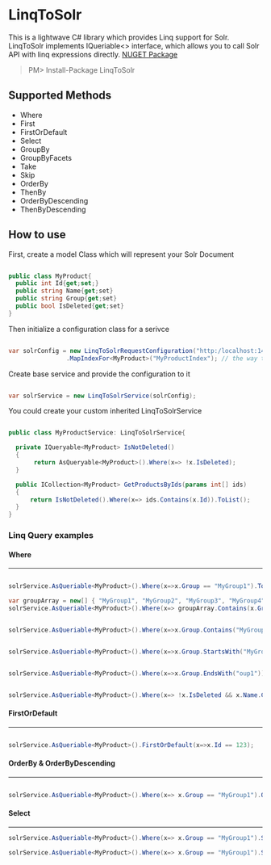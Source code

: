 # LinqToSolr
This is a lightwave C# library which provides Linq support for Solr.
LinqToSolr implements IQueriable<> interface, which allows you to call Solr API with linq expressions directly.
[NUGET Package](https://www.nuget.org/packages/LinqToSolr/)
> PM> Install-Package LinqToSolr

## Supported Methods
* Where
* First
* FirstOrDefault
* Select
* GroupBy
* GroupByFacets
* Take
* Skip
* OrderBy
* ThenBy
* OrderByDescending
* ThenByDescending

## How to use
First, create a model Class which will represent your Solr Document

```c#

public class MyProduct{
  public int Id{get;set;}
  public string Name{get;set}
  public string Group{get;set}
  public bool IsDeleted{get;set}
}

```

Then initialize a configuration class for a serivce

```c#

var solrConfig = new LinqToSolrRequestConfiguration("http:/localhost:1433/") // url to solr instance
                .MapIndexFor<MyProduct>("MyProductIndex"); // the way to map your model to Solr Index

```

Create base service and provide the configuration to it

```c#

var solrService = new LinqToSolrService(solrConfig);

```

You could create your custom inherited LinqToSolrService

```c#

public class MyProductService: LinqToSolrService{

  private IQueryable<MyProduct> IsNotDeleted()
  {
       return AsQueryable<MyProduct>().Where(x=> !x.IsDeleted);
  }

  public ICollection<MyProduct> GetProductsByIds(params int[] ids)
  {
      return IsNotDeleted().Where(x=> ids.Contains(x.Id)).ToList();
  }
}

```

### Linq Query examples
#### Where
---
```c#

solrService.AsQueriable<MyProduct>().Where(x=>x.Group == "MyGroup1").ToList();

```

```c#
var groupArray = new[] { "MyGroup1", "MyGroup2", "MyGroup3", "MyGroup4" };
solrService.AsQueriable<MyProduct>().Where(x=> groupArray.Contains(x.Group)).ToList();

```

```c#

solrService.AsQueriable<MyProduct>().Where(x=>x.Group.Contains("MyGroup")).ToList();

```

```c#

solrService.AsQueriable<MyProduct>().Where(x=>x.Group.StartsWith("MyGroup")).ToList();

```

```c#

solrService.AsQueriable<MyProduct>().Where(x=>x.Group.EndsWith("oup1")).ToList();

```

```c#

solrService.AsQueriable<MyProduct>().Where(x=> !x.IsDeleted && x.Name.Contains("productName")).ToList();

```

#### FirstOrDefault
---
```c#

solrService.AsQueriable<MyProduct>().FirstOrDefault(x=>x.Id == 123);

```

#### OrderBy & OrderByDescending
---
```c#

solrService.AsQueriable<MyProduct>().Where(x=> x.Group == "MyGroup1").OrderBy(x=>x.Id).ThenByDescending(x=>x.Name).ToList();

```

#### Select
---
```c#
solrService.AsQueriable<MyProduct>().Where(x=> x.Group == "MyGroup1").Select(x=x.Name).ToList();
```

```c#
solrService.AsQueriable<MyProduct>().Where(x=> x.Group == "MyGroup1").Select(x=x new {x.Name, x.Group}).ToList();
```
